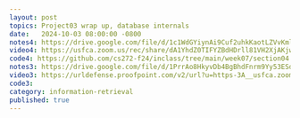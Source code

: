 ```yaml
---
layout: post
topics: Project03 wrap up, database internals
date:   2024-10-03 08:00:00 -0800
notes4: https://drive.google.com/file/d/1c1WdGYiynAi9Cuf2uhkKaotLZVvKml9H/view?usp=sharing
video4: https://usfca.zoom.us/rec/share/dA1YhdZ0TIFYZBdHDrll81VH2XjAKjw65w6ZX4-2h_-ZSK6yURs_efNwiM6lEVJP.-C9fmJ1Gxzu4MOIj
code4: https://github.com/cs272-f24/inclass/tree/main/week07/section04
notes3: https://drive.google.com/file/d/1PrrAo8HkyvDb4BgBhdFnrm9Yy53ESdMh/view?usp=drive_link
video3: https://urldefense.proofpoint.com/v2/url?u=https-3A__usfca.zoom.us_rec_share_fpo9zTyXNiW-5F-5Ffpyh2jnouJea412oHgZ4n08LBg3lzRl6LdEx07tXXw7O7ZlHeiD.-2D-2DW0Ax-2Dbs4Pt1qHI&d=DwMFAw&c=qgVugHHq3rzouXkEXdxBNQ&r=pWdb0PpdrgbA8UziBLv0cLIW3gZNVZarim7OULHTsTQ&m=6RNCWwM6s9je2o46ocX1oaf39ftV1WoskT_xEeZdCw6wsYhwtd1U_nRXOpN69DnY&s=axhdtf76OLNZSIWmSgOPLwC1RqkbyW4KDgBySoeehc0&e=
code3: 
category: information-retrieval
published: true
---
```

